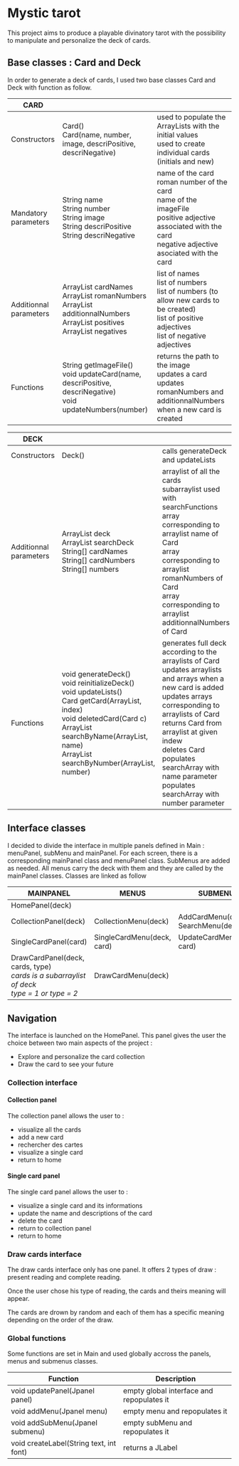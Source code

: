 # Mystic tarot

This project aims to produce a playable divinatory tarot with the possibility to manipulate and personalize the deck of cards.

## Base classes : Card and Deck

In order to generate a deck of cards, I used two base classes Card and Deck with function as follow.

| CARD                   	|                                                                                                                                                                      	|                                                                                                                                                                     	|
|------------------------	|----------------------------------------------------------------------------------------------------------------------------------------------------------------------	|---------------------------------------------------------------------------------------------------------------------------------------------------------------------	|
| Constructors           	| Card()<br>Card(name, number, image, descriPositive, descriNegative)                                                                                                  	| used to populate the ArrayLists with the initial values<br>used to create individual cards (initials and new)                                                       	|
| Mandatory parameters   	| String name<br>String number<br>String image<br>String descriPositive<br>String descriNegative                                                                       	| name of the card<br>roman number of the card <br>name of the imageFile<br>positive adjective associated with the card<br>negative adjective asociated with the card 	|
| Additionnal parameters 	| ArrayList<String> cardNames<br>ArrayList<String> romanNumbers <br>ArrayList<String> additionnalNumbers<br>ArrayList<String> positives<br>ArrayList<String> negatives 	| list of names<br>list of numbers<br>list of numbers (to allow new cards to be created)<br>list of positive adjectives<br>list of negative adjectives                	|
| Functions              	| String getImageFile() <br>void updateCard(name, descriPositive, descriNegative)<br>void updateNumbers(number)                                                        	| returns the path to the image<br>updates a card <br>updates romanNumbers and additionnalNumbers when a new card is created                                          	|

| DECK                   	|                                                                                                                                                                                                                                          	|                                                                                                                                                                                                                                                                                                                                   	|
|------------------------	|------------------------------------------------------------------------------------------------------------------------------------------------------------------------------------------------------------------------------------------	|-----------------------------------------------------------------------------------------------------------------------------------------------------------------------------------------------------------------------------------------------------------------------------------------------------------------------------------	|
| Constructors           	| Deck()                                                                                                                                                                                                                                   	| calls generateDeck and updateLists                                                                                                                                                                                                                                                                                                	|
| Additionnal parameters 	| ArrayList<Card> deck<br>ArrayList<Card> searchDeck<br>String[] cardNames<br>String[] cardNumbers<br>String[] numbers                                                                                                                     	| arraylist of all the cards<br>subarraylist used with searchFunctions<br>array corresponding to arraylist name of Card<br>array corresponding to arraylist romanNumbers of Card<br>array corresponding to arraylist additionnalNumbers of Card                                                                                     	|
| Functions              	| void generateDeck()<br>void reinitializeDeck()<br>void updateLists()<br>Card getCard(ArrayList, index)<br>void deletedCard(Card c)<br>ArrayList<Card> searchByName(ArrayList, name)<br>ArrayList<Card> searchByNumber(ArrayList, number) 	| generates full deck according to the arraylists of Card<br>updates arraylists and arrays when a new card is added<br>updates arrays corresponding to arraylists of Card<br>returns Card from arraylist at given indew<br>deletes Card<br>populates searchArray with name parameter<br>populates searchArray with number parameter 	|


## Interface classes

I decided to divide the interface in multiple panels defined in Main : menuPanel, subMenu and mainPanel.
For each screen, there is a corresponding mainPanel class and menuPanel class. SubMenus are added as needed.
All menus carry the deck with them and they are called by the mainPanel classes.
Classes are linked as follow 

| MAINPANEL                                                                                     	| MENUS                      	| SUBMENUS                              	|
|-------------------------------------------------------------------------------------------------	|----------------------------	|---------------------------------------	|
| HomePanel(deck)                                                                                 	|                            	|                                       	|
| CollectionPanel(deck)                                                                           	| CollectionMenu(deck)       	| AddCardMenu(deck)<br>SearchMenu(deck) 	|
| SingleCardPanel(card)                                                                           	| SingleCardMenu(deck, card) 	| UpdateCardMenu(deck, card)            	|
| DrawCardPanel(deck, cards, type)<br>*cards is a subarraylist of deck*<br>*type = 1 or type = 2* 	| DrawCardMenu(deck)         	|                                       	|
 
## Navigation

The interface is launched on the HomePanel. This panel gives the user the choice between two main aspects of the project :
* Explore and personalize the card collection
* Draw the card to see your future

### Collection interface

#### Collection panel
The collection panel allows the user to :
* visualize all the cards
* add a new card
* rechercher des cartes
* visualize a single card
* return to home

#### Single card panel
The single card panel allows the user to :
* visualize a single card and its informations
* update the name and descriptions of the card
* delete the card
* return to collection panel
* return to home

### Draw cards interface
The draw cards interface only has one panel. It offers 2 types of draw : present reading and complete reading. 

Once the user chose his type of reading, the cards and theirs meaning will appear. 

The cards are drown by random and each of them has a specific meaning depending on the order of the draw.

### Global functions

Some functions are set in Main and used globally accross the panels, menus and submenus classes.

| Function                                	| Description                               	|
|-----------------------------------------	|-------------------------------------------	|
| void updatePanel(Jpanel panel)          	| empty global interface and repopulates it 	|
| void addMenu(Jpanel menu)               	| empty menu and repopulates it             	|
| void addSubMenu(Jpanel submenu)         	| empty subMenu and repopulates it          	|
| void createLabel(String text, int font) 	| returns a JLabel                          	|
